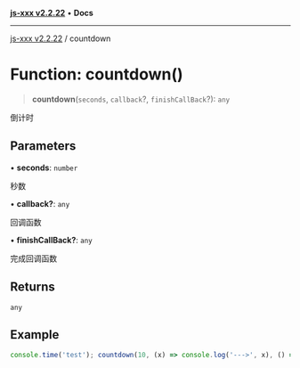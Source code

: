 [**js-xxx v2.2.22**](../README.md) • **Docs**

***

[js-xxx v2.2.22](../README.md) / countdown

# Function: countdown()

> **countdown**(`seconds`, `callback`?, `finishCallBack`?): `any`

倒计时

## Parameters

• **seconds**: `number`

秒数

• **callback?**: `any`

回调函数

• **finishCallBack?**: `any`

完成回调函数

## Returns

`any`

## Example

```ts
console.time('test'); countdown(10, (x) => console.log('--->', x), () => console.timeEnd('test')); /// test: 10023.636962890625 ms
```
